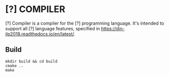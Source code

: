 # [?] COMPILER

[?] Compiler is a compiler for the [?] programming language. It's intended to support all [?] language features, specified in
https://din-ilp2018.readthedocs.io/en/latest/.

## Build

```
mkdir build && cd build
cmake ..
make
```
